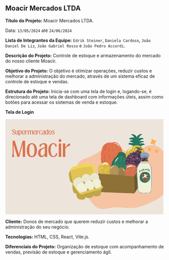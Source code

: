 ## Moacir Mercados LTDA

**Título do Projeto:** Moacir Mercados LTDA.

Data: `13/05/2024` até `24/06/2024`

**Lista de Integrantes da Equipe:** `Edrik Steiner`, `Daniela Cardoso`, `João Daniel De Liz`, `João Gabriel Rosso` e `João Pedro Accordi`.

**Descrição do Projeto:** Controle de estoque e armazenamento do mercado do nosso cliente Moacir.

**Objetivo do Projeto:** O objetivo é otimizar operações, reduzir custos e melhorar a administração do mercado, através de um sistema eficaz de controle de estoque e vendas.

**Estrutura do Projeto:** Inicia-se com uma tela de login e, logando-se, é direcionado até uma tela de dashboard com informações úteis, assim como botões para acessar os sistemas de venda e estoque.

**Tela de Login**

<img align="center" width="500" height="300"  alt="Tela Login" src="/public/MoacirLogo.png">

**Cliente:** Donos de mercado que querem reduzir custos e melhorar a administração do seu negócio.

**Tecnologias:** HTML, CSS, React, Vite.js.

**Diferenciais do Projeto:** Organização de estoque com acompanhamento de vendas, previsão de estoque e gerenciamento ágil.
